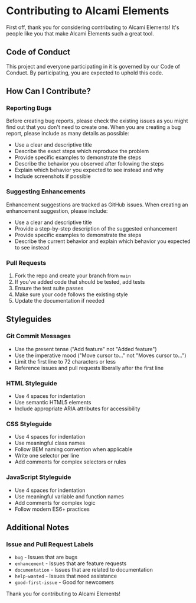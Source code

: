 # Contributing to Alcami Elements

First off, thank you for considering contributing to Alcami Elements! It's people like you that make Alcami Elements such a great tool.

## Code of Conduct

This project and everyone participating in it is governed by our Code of Conduct. By participating, you are expected to uphold this code.

## How Can I Contribute?

### Reporting Bugs

Before creating bug reports, please check the existing issues as you might find out that you don't need to create one. When you are creating a bug report, please include as many details as possible:

* Use a clear and descriptive title
* Describe the exact steps which reproduce the problem
* Provide specific examples to demonstrate the steps
* Describe the behavior you observed after following the steps
* Explain which behavior you expected to see instead and why
* Include screenshots if possible

### Suggesting Enhancements

Enhancement suggestions are tracked as GitHub issues. When creating an enhancement suggestion, please include:

* Use a clear and descriptive title
* Provide a step-by-step description of the suggested enhancement
* Provide specific examples to demonstrate the steps
* Describe the current behavior and explain which behavior you expected to see instead

### Pull Requests

1. Fork the repo and create your branch from `main`
2. If you've added code that should be tested, add tests
3. Ensure the test suite passes
4. Make sure your code follows the existing style
5. Update the documentation if needed

## Styleguides

### Git Commit Messages

* Use the present tense ("Add feature" not "Added feature")
* Use the imperative mood ("Move cursor to..." not "Moves cursor to...")
* Limit the first line to 72 characters or less
* Reference issues and pull requests liberally after the first line

### HTML Styleguide

* Use 4 spaces for indentation
* Use semantic HTML5 elements
* Include appropriate ARIA attributes for accessibility

### CSS Styleguide

* Use 4 spaces for indentation
* Use meaningful class names
* Follow BEM naming convention when applicable
* Write one selector per line
* Add comments for complex selectors or rules

### JavaScript Styleguide

* Use 4 spaces for indentation
* Use meaningful variable and function names
* Add comments for complex logic
* Follow modern ES6+ practices

## Additional Notes

### Issue and Pull Request Labels

* `bug` - Issues that are bugs
* `enhancement` - Issues that are feature requests
* `documentation` - Issues that are related to documentation
* `help-wanted` - Issues that need assistance
* `good-first-issue` - Good for newcomers

Thank you for contributing to Alcami Elements!